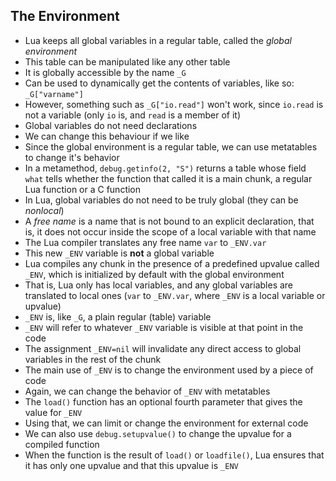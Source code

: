 The Environment
---------------

- Lua keeps all global variables in a regular table, called the
  *global environment*
- This table can be manipulated like any other table
- It is globally accessible by the name `_G`
- Can be used to dynamically get the contents of variables, like
  so: `_G["varname"]`
- However, something such as `_G["io.read"]` won't work, since
  `io.read` is not a variable (only `io` is, and `read` is a 
  member of it)
- Global variables do not need declarations
- We can change this behaviour if we like
- Since the global environment is a regular table, we can use
  metatables to change it's behavior
- In a metamethod, `debug.getinfo(2, "S")` returns a table whose
  field `what` tells whether the function that called it is
  a main chunk, a regular Lua function or a C function
- In Lua, global variables do not need to be truly global
  (they can be *nonlocal*)
- A *free name* is a name that is not bound to an explicit
  declaration, that is, it does not occur inside the scope of
  a local variable with that name
- The Lua compiler translates any free name `var` to `_ENV.var`
- This new `_ENV` variable is **not** a global variable
- Lua compiles any chunk in the presence of a predefined
  upvalue called `_ENV`, which is initialized by default
  with the global environment
- That is, Lua only has local variables, and any global
  variables are translated to local ones (`var` to `_ENV.var`,
  where `_ENV` is a local variable or upvalue)
- `_ENV` is, like `_G`, a plain regular (table) variable
- `_ENV` will refer to whatever `_ENV` variable is visible 
  at that point in the code
- The assignment `_ENV=nil` will invalidate any direct access
  to global variables in the rest of the chunk
- The main use of `_ENV` is to change the environment used
  by a piece of code
- Again, we can change the behavior of `_ENV` with metatables
- The `load()` function has an optional fourth parameter that
  gives the value for `_ENV`
- Using that, we can limit or change the environment for
  external code
- We can also use `debug.setupvalue()` to change the upvalue
  for a compiled function
- When the function is the result of `load()` or `loadfile()`, 
  Lua ensures that it has only one upvalue and that this
  upvalue is `_ENV`
